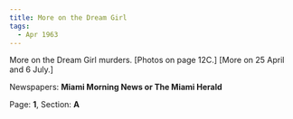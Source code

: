 ```yaml
---  
title: More on the Dream Girl  
tags:  
  - Apr 1963  
---  
```

  
More on the Dream Girl murders. [Photos on page 12C.] [More on 25 April and 6 July.]  
  
Newspapers: **Miami Morning News or The Miami Herald**  
  
Page: **1**, Section: **A** 
